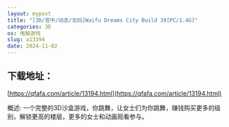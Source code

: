 ```yaml
---
layout: mypost
title: "[3D/官中/动态/无码]Waifu Dreams City Build 39[PC/1.4G]"
categories: 3D
os: 电脑游戏
slug: a13194
date: 2024-11-02
---
```


## 下载地址：

[https://qfafa.com/article/13194.html](https://qfafa.com/article/13194.html)

概述:
一个完整的3D沙盒游戏，你跳舞，让女士们为你跳舞，赚钱购买更多的级别，解锁更高的楼层，更多的女士和动画观看参与。